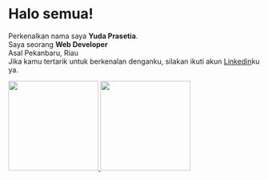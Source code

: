 # Halo semua! 
Perkenalkan nama saya **Yuda Prasetia**.\
Saya seorang **Web Developer**\
Asal Pekanbaru, Riau\
Jika kamu tertarik untuk berkenalan denganku, silakan ikuti akun [Linkedin](https://www.linkedin.com/in/yudaprass18)ku ya.
 
<p align="left">
<a href="https://github.com/yud18">
  <img height="180em" src="https://github-readme-stats-eight-theta.vercel.app/api?username=gilangadhan&show_icons=true&theme=algolia&include_all_commits=true&count_private=true"/>
  <img height="180em" src="https://github-readme-stats-eight-theta.vercel.app/api/top-langs/?username=gilangadhan&layout=compact&langs_count=8&theme=algolia"/>
</a>
</p>
